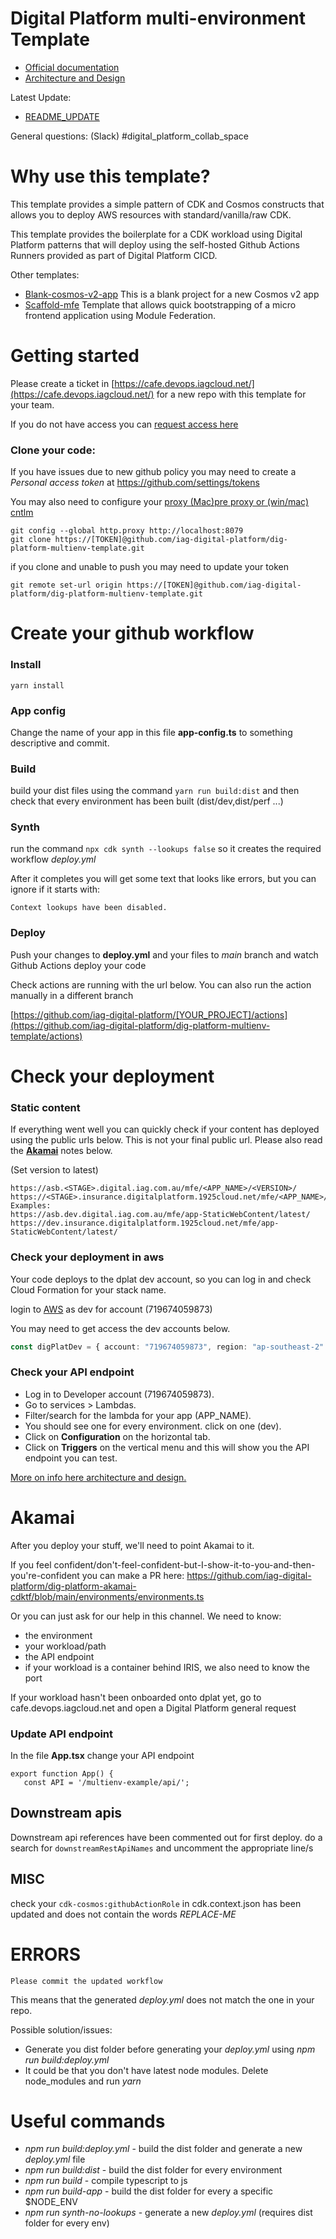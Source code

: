 
# Digital Platform multi-environment Template

* [Official documentation](https://github.customerlabs.com.au/pages/iagdigital/cdk-cosmos/intro)
* [Architecture and Design](https://github.customerlabs.com.au/pages/iagdigital/cdk-cosmos/dplat)

Latest Update:
* [README_UPDATE](https://github.com/iag-digital-platform/dig-platform-multienv-template/blob/main/README_UPDATE.md)

General questions: (Slack) #digital_platform_collab_space

# Why use this template?

This template provides a simple pattern of CDK and Cosmos constructs that allows you to 
deploy AWS resources with standard/vanilla/raw CDK.

This template provides the boilerplate for a CDK workload using Digital Platform patterns that will deploy using 
the self-hosted Github Actions Runners provided as part of Digital Platform CICD.

Other templates:
* [Blank-cosmos-v2-app](https://github.customerlabs.com.au/iagdigital/blank-cosmos-v2-app) This is a blank project for a new Cosmos v2 app
* [Scaffold-mfe](https://github.com/iag-digital-platform/scaffold-mfe) Template that allows quick bootstrapping of a micro frontend application using Module Federation.


# Getting started

Please create a ticket in [https://cafe.devops.iagcloud.net/](https://cafe.devops.iagcloud.net/) for a new repo with this template for your team.

If you do not have access you can [request access here](https://confluence.iag.com.au/display/DEVOPS/Digital+Platform+Access)

### Clone your code:

If you have issues due to new github policy you may need to create a *Personal access token* at https://github.com/settings/tokens

You may also need to configure your [proxy (Mac)pre proxy or (win/mac) cntlm](https://confluence.iag.com.au/display/DEVEX/Mac+Proxy+Guide+for+Developer+Minded+People)

```text
git config --global http.proxy http://localhost:8079
git clone https://[TOKEN]@github.com/iag-digital-platform/dig-platform-multienv-template.git
```

if you clone and unable to push you may need to update your token

```text
git remote set-url origin https://[TOKEN]@github.com/iag-digital-platform/dig-platform-multienv-template.git
```

# Create your github workflow

### Install

`yarn install`

### App config 

Change the name of your app in this file **app-config.ts** to something descriptive and commit.

### Build

build your dist files using the command `yarn run build:dist` and then
check that every environment has been built (dist/dev,dist/perf ...)

### Synth

run the command `npx cdk synth --lookups false` so it creates the required workflow *deploy.yml* 

After it completes you will get some text that looks like errors, but you can ignore if it starts with:

```Context lookups have been disabled.``` 

### Deploy

Push your changes to **deploy.yml** and your files to *main* branch and watch Github Actions deploy your code

Check actions are running with the url below. You can also run the action manually in a different branch

[https://github.com/iag-digital-platform/[YOUR_PROJECT]/actions](https://github.com/iag-digital-platform/dig-platform-multienv-template/actions)

# Check your deployment

### Static content

If everything went well you can quickly check if your content has deployed using the public urls below.
This is not your final public url. Please also read the **[Akamai](#akamai)** notes below.

(Set version to latest)

```text
https://asb.<STAGE>.digital.iag.com.au/mfe/<APP_NAME>/<VERSION>/
https://<STAGE>.insurance.digitalplatform.1925cloud.net/mfe/<APP_NAME>/<VERSION>/
Examples:
https://asb.dev.digital.iag.com.au/mfe/app-StaticWebContent/latest/
https://dev.insurance.digitalplatform.1925cloud.net/mfe/app-StaticWebContent/latest/
```

### Check your deployment in aws

Your code deploys to the dplat dev account, so you can log in and check Cloud Formation for your stack name.

login to [AWS](https://saml.iag.com.au/fim/sps/aws2faidp/saml20/logininitial?RequestBinding=HTTPPost&PartnerId=urn:amazon:webservices&NameIdFormat=Email&AllowCreate=false)
as dev for account (719674059873)

You may need to get access the dev accounts below.

```typescript
const digPlatDev = { account: "719674059873", region: "ap-southeast-2" };
```

### Check your API endpoint

* Log in to Developer account (719674059873).
* Go to services > Lambdas.
* Filter/search for the lambda for your app (APP_NAME).
* You should see one for every environment. click on one (dev).
* Click on **Configuration** on the horizontal tab.
* Click on **Triggers** on the vertical menu and this will show you the API endpoint you can test.

[More on info here architecture and design.](https://github.customerlabs.com.au/pages/iagdigital/cdk-cosmos/rest-api/architecture/overview/)

# Akamai

After you deploy your stuff, we'll need to point Akamai to it.

If you feel confident/don't-feel-confident-but-I-show-it-to-you-and-then-you're-confident you can make a PR here: https://github.com/iag-digital-platform/dig-platform-akamai-cdktf/blob/main/environments/environments.ts

Or you can just ask for our help in this channel. We need to know:

- the environment
- your workload/path
- the API endpoint
- if your workload is a container behind IRIS, we also need to know the port

If your workload hasn't been onboarded onto dplat yet, go to cafe.devops.iagcloud.net and open a Digital Platform general request

### Update API endpoint

In the file **App.tsx** change your API endpoint
```text
export function App() {
   const API = '/multienv-example/api/';
```

## Downstream apis

Downstream api references have been commented out for first deploy.
do a search for `downstreamRestApiNames` and uncomment the appropriate line/s

## MISC

check your `cdk-cosmos:githubActionRole` in cdk.context.json has been updated and does not contain the words *REPLACE-ME*

# ERRORS

`Please commit the updated workflow`

This means that the generated *deploy.yml* does not match the one in your repo.

Possible solution/issues:
* Generate you dist folder before generating your *deploy.yml* using *npm run build:deploy.yml*
* It could be that you don't have latest node modules. Delete node_modules and run *yarn*

# Useful commands

* *npm run build:deploy.yml* - build the dist folder and generate a new *deploy.yml* file
* *npm run build:dist* - build the dist folder for every environment
* *npm run build* - compile typescript to js
* *npm run build-app* - build the dist folder for every a specific $NODE_ENV
* *npm run synth-no-lookups* - generate a new *deploy.yml* (requires dist folder for every env)


